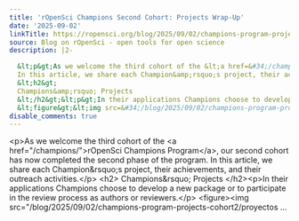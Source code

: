 ```yaml
---
title: 'rOpenSci Champions Second Cohort: Projects Wrap-Up'
date: '2025-09-02'
linkTitle: https://ropensci.org/blog/2025/09/02/champions-program-projects-cohort2/
source: Blog on rOpenSci - open tools for open science
description: |2-

  &lt;p&gt;As we welcome the third cohort of the &lt;a href=&#34;/champions/&#34;&gt;rOpenSci Champions Program&lt;/a&gt;, our second cohort has now completed the second phase of the program.
  In this article, we share each Champion&amp;rsquo;s project, their achievements, and their outreach activities.&lt;/p&gt;
  &lt;h2&gt;
  Champions&amp;rsquo; Projects
  &lt;/h2&gt;&lt;p&gt;In their applications Champions choose to develop a new package or to participate in the review process as authors or reviewers.&lt;/p&gt;
  &lt;figure&gt;&lt;img src=&#34;/blog/2025/09/02/champions-program-projects-cohort2/proyectos ...
disable_comments: true
---
```


&lt;p&gt;As we welcome the third cohort of the &lt;a href=&#34;/champions/&#34;&gt;rOpenSci Champions Program&lt;/a&gt;, our second cohort has now completed the second phase of the program.
In this article, we share each Champion&amp;rsquo;s project, their achievements, and their outreach activities.&lt;/p&gt;
&lt;h2&gt;
Champions&amp;rsquo; Projects
&lt;/h2&gt;&lt;p&gt;In their applications Champions choose to develop a new package or to participate in the review process as authors or reviewers.&lt;/p&gt;
&lt;figure&gt;&lt;img src=&#34;/blog/2025/09/02/champions-program-projects-cohort2/proyectos ...